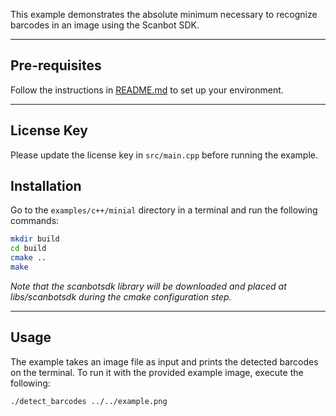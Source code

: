 This example demonstrates the absolute minimum necessary to recognize barcodes in an image using the Scanbot SDK.

----

## Pre-requisites

Follow the instructions in [README.md](../README.md) to set up your environment.

----
## License Key

Please update the license key in `src/main.cpp` before running the example.

## Installation

Go to the `examples/c++/minial` directory in a terminal and run the following commands:

```bash
mkdir build
cd build
cmake ..
make
```

_Note that the scanbotsdk library will be downloaded and placed at libs/scanbotsdk during the cmake configuration step._

----
## Usage

The example takes an image file as input and prints the detected barcodes on the terminal. To run it with the provided example image, execute the following:

```bash
./detect_barcodes ../../example.png
```
